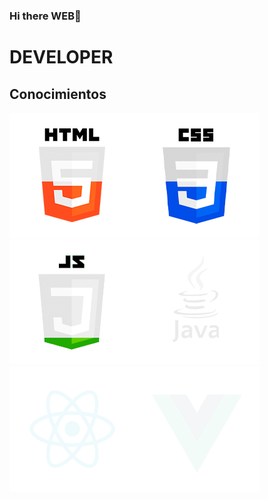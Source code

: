 ### Hi there WEB👋
# DEVELOPER
## Conocimientos
<img src="/html.png" alt="" /><img src="/css.png" alt="" /><img src="/js.png" alt="" /><img src="/java.png" alt="" />
<img src="/aangular.png" alt="" /><img src="/react.png" alt="" /><img src="/vue.png" alt="" />

<!--
**dosdedoce/dosdedoce** is a ✨ _special_ ✨ repository because its `README.md` (this file) appears on your GitHub profile.

Here are some ideas to get you started:

- 🔭 I’m currently working on ...
- 🌱 I’m currently learning ...
- 👯 I’m looking to collaborate on ...
- 🤔 I’m looking for help with ...
- 💬 Ask me about ...
- 📫 How to reach me: ...
- 😄 Pronouns: ...
- ⚡ Fun fact: ...
-->

